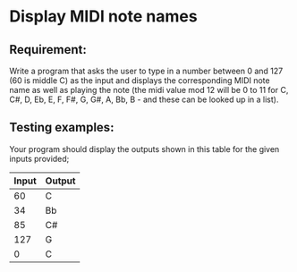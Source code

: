 # Display MIDI note names

## Requirement:

Write a program that asks the user to type in a number between 0 and 127 (60 is middle C) as the input and displays the corresponding MIDI note name as well as playing the note (the midi value mod 12 will be 0 to 11 for C, C#, D, Eb, E, F, F#, G, G#, A, Bb, B - and these can be looked up in a list).

## Testing examples:

Your program should display the outputs shown in this table for the given inputs provided;

| Input     | Output      |
| --------- | ----------- |
| 60        | C           |
| 34        | Bb          |
| 85        | C#          |
| 127       | G           |
| 0         | C           |
